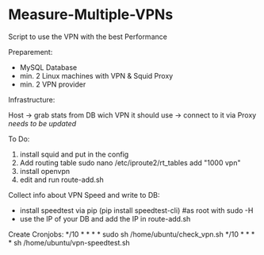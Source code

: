 # Measure-Multiple-VPNs
Script to use the VPN with the best Performance

Preparement:
- MySQL Database
- min. 2 Linux machines with VPN & Squid Proxy
- min. 2 VPN provider

Infrastructure:

Host -> grab stats from DB wich VPN it should use -> connect to it via Proxy
*needs to be updated*

To Do:
1. install squid and put in the config
2. Add routing table
sudo nano /etc/iproute2/rt_tables
add "1000  vpn"
3. install openvpn
4. edit and run route-add.sh

Collect info about VPN Speed and write to DB:
- install speedtest via pip (pip install speedtest-cli) #as root with sudo -H
- use the IP of your DB and add the IP in route-add.sh

Create Cronjobs:
*/10 * * * * sudo sh /home/ubuntu/check_vpn.sh
*/10 * * * * sh /home/ubuntu/vpn-speedtest.sh
